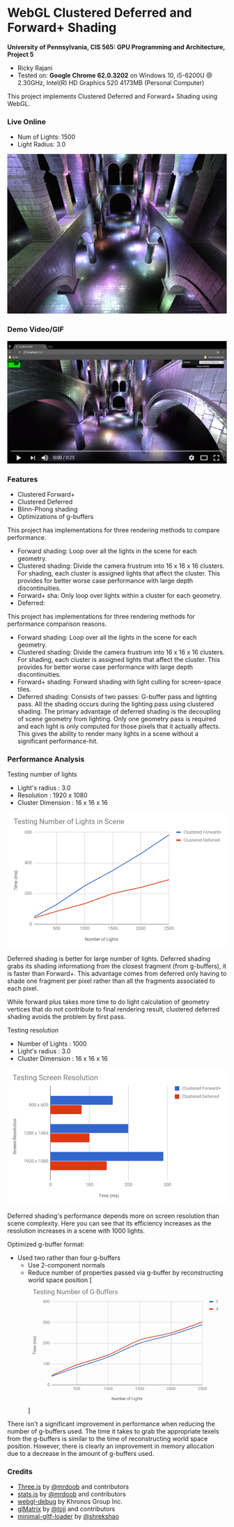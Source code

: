 WebGL Clustered Deferred and Forward+ Shading
======================

**University of Pennsylvania, CIS 565: GPU Programming and Architecture, Project 5**

* Ricky Rajani
* Tested on: **Google Chrome 62.0.3202** on
  Windows 10, i5-6200U @ 2.30GHz, Intel(R) HD Graphics 520 4173MB (Personal Computer)

This project implements Clustered Deferred and Forward+ Shading using WebGL.

### Live Online

- Num of Lights: 1500
- Light Radius: 3.0

![](img/live.PNG)

### Demo Video/GIF

[![Foo](img/videoScreenshot.PNG)](https://www.youtube.com/watch?v=vU8VylBNE9A&feature=youtu.be)

### Features
- Clustered Forward+
- Clustered Deferred
- Blinn-Phong shading
- Optimizations of g-buffers

This project has implementations for three rendering methods to compare performance.
- Forward shading: Loop over all the lights in the scene for each geometry.
- Clustered shading: Divide the camera frustrum into 16 x 16 x 16 clusters. For shading, each cluster is assigned lights that affect the cluster. This provides for better worse case performance with large depth discontinuities.
- Forward+ sha: Only loop over lights within a cluster for each geometry.
- Deferred:

This project has implementations for three rendering methods for performance comparison reasons.
- Forward shading: Loop over all the lights in the scene for each geometry.
- Clustered shading: Divide the camera frustrum into 16 x 16 x 16 clusters. For shading, each cluster is assigned lights that affect the cluster. This provides for better worse case performance with large depth discontinuities.
- Forward+ shading: Forward shading with light culling for screen-space tiles.
- Deferred shading: Consists of two passes: G-buffer pass and lighting pass. All the shading occurs during the lighting pass using clustered shading. The primary advantage of deferred shading is the decoupling of scene geometry from lighting. Only one geometry pass is required and each light is only computed for those pixels that it actually affects. This gives the ability to render many lights in a scene without a significant performance-hit.

### Performance Analysis

Testing number of lights
  - Light's radius	: 3.0
  - Resolution	: 1920 x 1080
  - Cluster Dimension : 16 x 16 x 16
  
![](img/numLightsGraph.PNG)

Deferred shading is better for large number of lights. Deferred shading grabs its shading informationg from the closest fragment (from g-buffers), it is faster than Forward+. This advantage comes from deferred only having to shade one fragment per pixel rather than all the fragments associated to each pixel.

While forward plus takes more time to do light calculation of geometry vertices that do not contribute to final rendering result, clustered deferred shading avoids the problem by first pass.

Testing resolution
  - Number of Lights : 1000 
  - Light's radius	: 3.0
  - Cluster Dimension : 16 x 16 x 16

![](img/resolutionGraph.PNG)

Deferred shading's performance depends more on screen resolution than scene complexity. Here you can see that its efficiency increases as the resolution increases in a scene with 1000 lights.

  
Optimized g-buffer format:
  - Used two rather than four g-buffers
    - Use 2-component normals
    - Reduce number of properties passed via g-buffer by reconstructing world space position
  [![](img/numGBuffersGraph.PNG)]
  
There isn't a significant improvement in performance when reducing the number of g-buffers used. The time it takes to grab the appropriate texels from the g-buffers is similar to the time of reconstructing world space position. However, there is clearly an improvement in memory allocation due to a decrease in the amount of g-buffers used. 

### Credits

* [Three.js](https://github.com/mrdoob/three.js) by [@mrdoob](https://github.com/mrdoob) and contributors
* [stats.js](https://github.com/mrdoob/stats.js) by [@mrdoob](https://github.com/mrdoob) and contributors
* [webgl-debug](https://github.com/KhronosGroup/WebGLDeveloperTools) by Khronos Group Inc.
* [glMatrix](https://github.com/toji/gl-matrix) by [@toji](https://github.com/toji) and contributors
* [minimal-gltf-loader](https://github.com/shrekshao/minimal-gltf-loader) by [@shrekshao](https://github.com/shrekshao)
